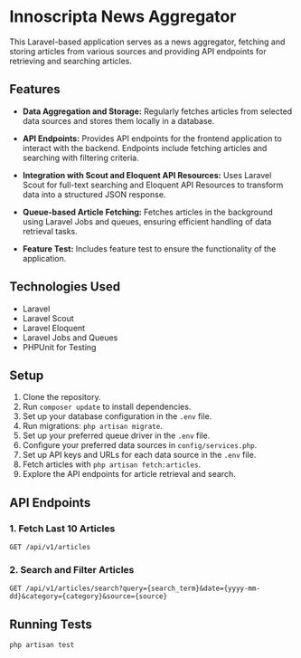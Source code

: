 # Innoscripta News Aggregator

This Laravel-based application serves as a news aggregator, fetching and storing articles from various sources and providing API endpoints for retrieving and searching articles.

## Features

- **Data Aggregation and Storage:** Regularly fetches articles from selected data sources and stores them locally in a database.

- **API Endpoints:** Provides API endpoints for the frontend application to interact with the backend. Endpoints include fetching articles and searching with filtering criteria.

- **Integration with Scout and Eloquent API Resources:** Uses Laravel Scout for full-text searching and Eloquent API Resources to transform data into a structured JSON response.

- **Queue-based Article Fetching:** Fetches articles in the background using Laravel Jobs and queues, ensuring efficient handling of data retrieval tasks.

- **Feature Test:** Includes feature test to ensure the functionality of the application.

## Technologies Used

- Laravel
- Laravel Scout
- Laravel Eloquent
- Laravel Jobs and Queues
- PHPUnit for Testing

## Setup

1. Clone the repository.
2. Run `composer update` to install dependencies.
3. Set up your database configuration in the `.env` file.
4. Run migrations: `php artisan migrate`.
5. Set up your preferred queue driver in the `.env` file.
6. Configure your preferred data sources in `config/services.php`.
7. Set up API keys and URLs for each data source in the `.env` file.
8. Fetch articles with `php artisan fetch:articles`.
9. Explore the API endpoints for article retrieval and search.

## API Endpoints

### 1. Fetch Last 10 Articles

```http
GET /api/v1/articles
```

### 2. Search and Filter Articles

```http
GET /api/v1/articles/search?query={search_term}&date={yyyy-mm-dd}&category={category}&source={source}

```


## Running Tests

```
php artisan test
```
